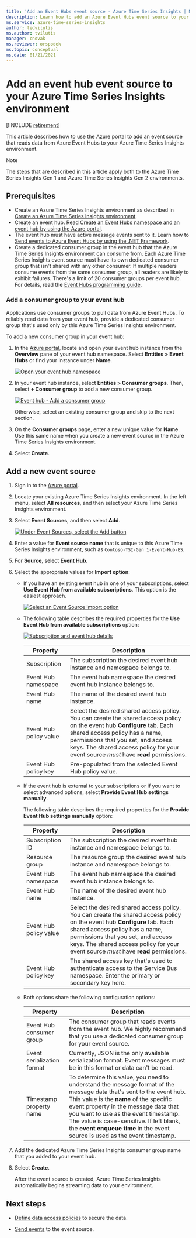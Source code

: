 ```yaml
---
title: 'Add an Event Hubs event source - Azure Time Series Insights | Microsoft Docs'
description: Learn how to add an Azure Event Hubs event source to your Azure Time Series Insights environment.
ms.service: azure-time-series-insights
author: tedvilutis
ms.author: tvilutis
manager: cnovak
ms.reviewer: orspodek
ms.topic: conceptual
ms.date: 01/21/2021
---
```


# Add an event hub event source to your Azure Time Series Insights environment

[!INCLUDE [retirement](../../includes/tsi-retirement.md)]

This article describes how to use the Azure portal to add an event source that reads data from Azure Event Hubs to your Azure Time Series Insights environment.

> [!NOTE]
> The steps that are described in this article apply both to the Azure Time Series Insights Gen 1 and Azure Time Series Insights Gen 2 environments.

## Prerequisites

- Create an Azure Time Series Insights environment as described in [Create an Azure Time Series Insights environment](./tutorial-set-up-environment.md).
- Create an event hub. Read [Create an Event Hubs namespace and an event hub by using the Azure portal](../event-hubs/event-hubs-create.md).
- The event hub must have active message events sent to it. Learn how to [Send events to Azure Event Hubs by using the .NET Framework](../event-hubs/event-hubs-dotnet-framework-getstarted-send.md).
- Create a dedicated consumer group in the event hub that the Azure Time Series Insights environment can consume from. Each Azure Time Series Insights event source must have its own dedicated consumer group that isn't shared with any other consumer. If multiple readers consume events from the same consumer group, all readers are likely to exhibit failures. There's a limit of 20 consumer groups per event hub. For details, read the [Event Hubs programming guide](../event-hubs/event-hubs-programming-guide.md).

### Add a consumer group to your event hub

Applications use consumer groups to pull data from Azure Event Hubs. To reliably read data from your event hub, provide a dedicated consumer group that's used only by this Azure Time Series Insights environment.

To add a new consumer group in your event hub:

1. In the [Azure portal](https://portal.azure.com), locate and open your event hub instance from the **Overview** pane of your event hub namespace. Select **Entities > Event Hubs** or find your instance under **Name**.

    [![Open your event hub namespace](media/time-series-insights-how-to-add-an-event-source-eventhub/tsi-connect-event-hub-namespace.png)](media/time-series-insights-how-to-add-an-event-source-eventhub/tsi-connect-event-hub-namespace.png#lightbox)

1. In your event hub instance, select **Entities > Consumer groups**. Then, select **+ Consumer group** to add a new consumer group.

   [![Event hub - Add a consumer group](media/time-series-insights-how-to-add-an-event-source-eventhub/add-event-hub-consumer-group.png)](media/time-series-insights-how-to-add-an-event-source-eventhub/add-event-hub-consumer-group.png#lightbox)

   Otherwise, select an existing consumer group and skip to the next section.

1. On the **Consumer groups** page, enter a new unique value for **Name**.  Use this same name when you create a new event source in the Azure Time Series Insights environment.

1. Select **Create**.

## Add a new event source

1. Sign in to the [Azure portal](https://portal.azure.com).

1. Locate your existing Azure Time Series Insights environment. In the left menu, select **All resources**, and then select your Azure Time Series Insights environment.

1. Select **Event Sources**, and then select **Add**.

   [![Under Event Sources, select the Add button](media/time-series-insights-how-to-add-an-event-source-eventhub/tsi-add-an-event-source.png)](media/time-series-insights-how-to-add-an-event-source-eventhub/tsi-add-an-event-source.png#lightbox)

1. Enter a value for **Event source name** that is unique to this Azure Time Series Insights environment, such as `Contoso-TSI-Gen 1-Event-Hub-ES`.

1. For **Source**, select **Event Hub**.

1. Select the appropriate values for **Import option**:

   - If you have an existing event hub in one of your subscriptions, select **Use Event Hub from available subscriptions**. This option is the easiest approach.

     [![Select an Event Source import option](media/time-series-insights-how-to-add-an-event-source-eventhub/tsi-event-hub-select-import-option.png)](media/time-series-insights-how-to-add-an-event-source-eventhub/tsi-event-hub-select-import-option.png#lightbox)

   - The following table describes the required properties for the **Use Event Hub from available subscriptions** option:

       [![Subscription and event hub details](media/time-series-insights-how-to-add-an-event-source-eventhub/tsi-configure-create-confirm.png)](media/time-series-insights-how-to-add-an-event-source-eventhub/tsi-configure-create-confirm.png#lightbox)

       | Property | Description |
       | --- | --- |
       | Subscription | The subscription the desired event hub instance and namespace belongs to. |
       | Event Hub namespace | The event hub namespace the desired event hub instance belongs to. |
       | Event Hub name | The name of the desired event hub instance. |
       | Event Hub policy value | Select the desired shared access policy. You can create the shared access policy on the event hub **Configure** tab. Each shared access policy has a name, permissions that you set, and access keys. The shared access policy for your event source *must* have **read** permissions. |
       | Event Hub policy key | Pre-populated from the selected Event Hub policy value. |

   - If the event hub is external to your subscriptions or if you want to select advanced options, select **Provide Event Hub settings manually**.

       The following table describes the required properties for the **Provide Event Hub settings manually** option:

       | Property | Description |
       | --- | --- |
       | Subscription ID | The subscription the desired event hub instance and namespace belongs to. |
       | Resource group | The resource group the desired event hub instance and namespace belongs to. |
       | Event Hub namespace | The event hub namespace the desired event hub instance belongs to. |
       | Event Hub name | The name of the desired event hub instance. |
       | Event Hub policy value | Select the desired shared access policy. You can create the shared access policy on the event hub **Configure** tab. Each shared access policy has a name, permissions that you set, and access keys. The shared access policy for your event source *must* have **read** permissions. |
       | Event Hub policy key | The shared access key that's used to authenticate access to the Service Bus namespace. Enter the primary or secondary key here. |

   - Both options share the following configuration options:

       | Property | Description |
       | --- | --- |
       | Event Hub consumer group | The consumer group that reads events from the event hub. We highly recommend that you use a dedicated consumer group for your event source. |
       | Event serialization format | Currently, JSON is the only available serialization format. Event messages must be in this format or data can't be read. |
       | Timestamp property name | To determine this value, you need to understand the message format of the message data that's sent to the event hub. This value is the **name** of the specific event property in the message data that you want to use as the event timestamp. The value is case-sensitive. If left blank, the **event enqueue time** in the event source is used as the event timestamp. |

1. Add the dedicated Azure Time Series Insights consumer group name that you added to your event hub.

1. Select **Create**.

   After the event source is created, Azure Time Series Insights automatically begins streaming data to your environment.

## Next steps

- [Define data access policies](./concepts-access-policies.md) to secure the data.

- [Send events](time-series-insights-send-events.md) to the event source.
